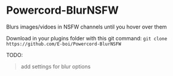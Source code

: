 # Powercord-BlurNSFW
Blurs images/vidoes in NSFW channels until you hover over them

Download in your plugins folder with this git command: `git clone https://github.com/E-boi/Powercord-BlurNSFW`

TODO:
 > add settings for blur options
